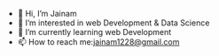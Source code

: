 - 👋 Hi, I’m Jainam
- 👀 I’m interested in web Development & Data Science
- 🌱 I’m currently learning web Development
- 📫 How to reach me:jainam1228@gmail.com

<!---
jainam028/jainam028 is a ✨ special ✨ repository because its `README.md` (this file) appears on your GitHub profile.
You can click the Preview link to take a look at your changes.
--->
